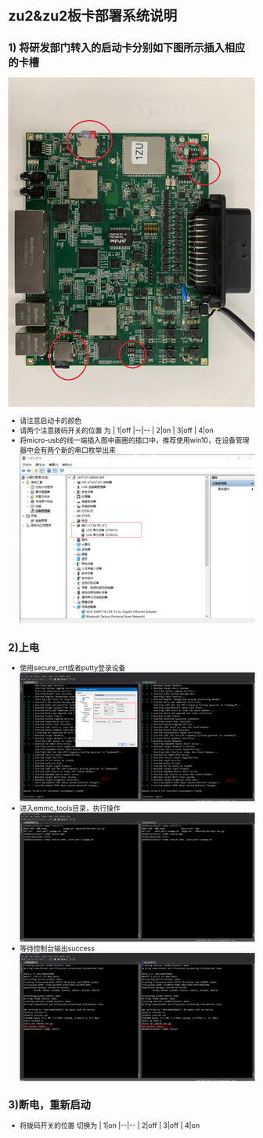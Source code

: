 # zu2&zu2板卡部署系统说明

## 1) 将研发部门转入的启动卡分别如下图所示插入相应的卡槽
![视图](./zu2_zu2.jpg)
* 请注意启动卡的颜色
* 请两个注意拨码开关的位置 为 
  | 1|off
  |--|--
  | 2|on
  | 3|off
  | 4|on
* 将micro-usb的线一端插入图中画圈的插口中，推荐使用win10，在设备管理器中会有两个新的串口枚举出来
![视图](./设备管理器.png)

## 2)上电
* 使用secure_crt或者putty登录设备
![视图](./secure_crt.png)
* 进入emmc_tools目录，执行操作
![视图](./执行.png)
* 等待控制台输出success
![视图](./success.png)

## 3)断电，重新启动
* 将拨码开关的位置 切换为
  | 1|on
  |--|--
  | 2|off
  | 3|off
  | 4|on

